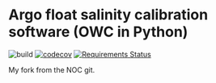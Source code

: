 # Argo float salinity calibration software (OWC in Python)

![build](https://github.com/gmaze/owc-software-python/workflows/main/badge.svg?branch=master)
[![codecov](https://codecov.io/gh/gmaze/owc-software-python/branch/master/graph/badge.svg)](https://codecov.io/gh/gmaze/owc-software-python)
[![Requirements Status](https://requires.io/github/gmaze/owc-software-python/requirements.svg?branch=master)](https://requires.io/github/gmaze/owc-software-python/requirements/?branch=master)

My fork from the NOC git.